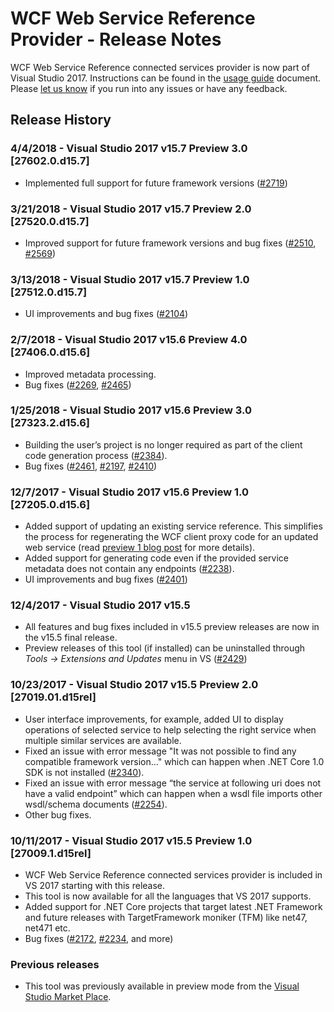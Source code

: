 ﻿# WCF Web Service Reference Provider - Release Notes

WCF Web Service Reference connected services provider is now part of Visual Studio 2017. Instructions can be found in the [usage guide](https://go.microsoft.com/fwlink/?linkid=858814) document. Please [let us know](https://github.com/dotnet/wcf/issues/new) if you run into any issues or have any feedback.

## Release History

### 4/4/2018 - Visual Studio 2017 v15.7 Preview 3.0 [27602.0.d15.7]
* Implemented full support for future framework versions ([#2719](https://github.com/dotnet/wcf/issues/2719))

### 3/21/2018 - Visual Studio 2017 v15.7 Preview 2.0 [27520.0.d15.7]
* Improved support for future framework versions and bug fixes ([#2510](https://github.com/dotnet/wcf/issues/2510), [#2569](https://github.com/dotnet/wcf/issues/2569))

### 3/13/2018 - Visual Studio 2017 v15.7 Preview 1.0 [27512.0.d15.7]
* UI improvements and bug fixes ([#2104](https://github.com/dotnet/wcf/issues/2104))

### 2/7/2018 - Visual Studio 2017 v15.6 Preview 4.0 [27406.0.d15.6]
* Improved metadata processing. 
* Bug fixes ([#2269](https://github.com/dotnet/wcf/issues/2269), [#2465](https://github.com/dotnet/wcf/issues/2465))

### 1/25/2018 - Visual Studio 2017 v15.6 Preview 3.0 [27323.2.d15.6]
* Building the user’s project is no longer required as part of the client code generation process ([#2384](https://github.com/dotnet/wcf/issues/2384)).
* Bug fixes ([#2461](https://github.com/dotnet/wcf/issues/2461), [#2197](https://github.com/dotnet/wcf/issues/2197), [#2410](https://github.com/dotnet/wcf/issues/2410))


### 12/7/2017 - Visual Studio 2017 v15.6 Preview 1.0 [27205.0.d15.6]

* Added support of updating an existing service reference. This simplifies the process for regenerating the WCF client proxy code for an updated web service (read [preview 1 blog post](https://blogs.msdn.microsoft.com/visualstudio/2017/12/07/visual-studio-2017-version-15-6-preview/) for more details).
* Added support for generating code even if the provided service metadata does not contain any endpoints ([#2238](https://github.com/dotnet/wcf/issues/2238)).
* UI improvements and bug fixes ([#2401](https://github.com/dotnet/wcf/issues/2401))

### 12/4/2017 - Visual Studio 2017 v15.5

* All features and bug fixes included in v15.5 preview releases are now in the v15.5 final release.
* Preview releases of this tool (if installed) can be uninstalled through *Tools -> Extensions and Updates* menu in VS ([#2429](https://github.com/dotnet/wcf/issues/2429)) 

### 10/23/2017 - Visual Studio 2017 v15.5 Preview 2.0 [27019.01.d15rel]

* User interface improvements, for example, added UI to display operations of selected service to help selecting the right service when multiple similar services are available.
* Fixed an issue with error message "It was not possible to find any compatible framework version..." which can happen when .NET Core 1.0 SDK is not installed ([#2340](https://github.com/dotnet/wcf/issues/2340)).
* Fixed an issue with error message “the service at following uri does not have a valid endpoint” which can happen when a wsdl file imports other wsdl/schema documents ([#2254](https://github.com/dotnet/wcf/issues/2254)).
* Other bug fixes.

### 10/11/2017 - Visual Studio 2017 v15.5 Preview 1.0 [27009.1.d15rel]

* WCF Web Service Reference connected services provider is included in VS 2017 starting with this release.
* This tool is now available for all the languages that VS 2017 supports.
* Added support for .NET Core projects that target latest .NET Framework and future releases with TargetFramework moniker (TFM) like net47, net471 etc.
* Bug fixes ([#2172](https://github.com/dotnet/wcf/issues/2172), [#2234](https://github.com/dotnet/wcf/issues/2234), and more)

### Previous releases

* This tool was previously available in preview mode from the [Visual Studio Market Place](https://marketplace.visualstudio.com/items?itemName=WCFCORETEAM.VisualStudioWCFConnectedService).
